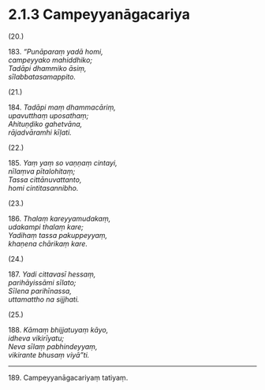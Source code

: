 # 2.1.3 Campeyyanāgacariya

(20.)

183\. _“Punāparaṃ yadā homi,_  
_campeyyako mahiddhiko;_  
_Tadāpi dhammiko āsiṃ,_  
_sīlabbatasamappito._  

(21.)

184\. _Tadāpi maṃ dhammacāriṃ,_  
_upavutthaṃ uposathaṃ;_  
_Ahituṇḍiko gahetvāna,_  
_rājadvāramhi kīḷati._  

(22.)

185\. _Yaṃ yaṃ so vaṇṇaṃ cintayi,_  
_nīlaṃva pītalohitaṃ;_  
_Tassa cittānuvattanto,_  
_homi cintitasannibho._  

(23.)

186\. _Thalaṃ kareyyamudakaṃ,_  
_udakampi thalaṃ kare;_  
_Yadihaṃ tassa pakuppeyyaṃ,_  
_khaṇena chārikaṃ kare._  

(24.)

187\. _Yadi cittavasī hessaṃ,_  
_parihāyissāmi sīlato;_  
_Sīlena parihīnassa,_  
_uttamattho na sijjhati._  

(25.)

188\. _Kāmaṃ bhijjatuyaṃ kāyo,_  
_idheva vikirīyatu;_  
_Neva sīlaṃ pabhindeyyaṃ,_  
_vikirante bhusaṃ viyā”ti._  

---

189\. Campeyyanāgacariyaṃ tatiyaṃ.
